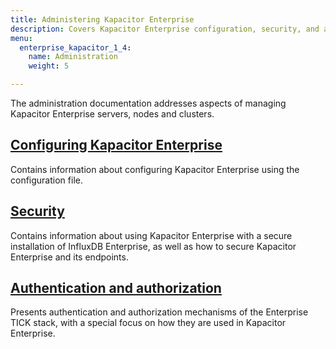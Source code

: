 ```yaml
---
title: Administering Kapacitor Enterprise
description: Covers Kapacitor Enterprise configuration, security, and authentication and authorization.
menu:
  enterprise_kapacitor_1_4:
    name: Administration
    weight: 5

---
```


The administration documentation addresses aspects of managing Kapacitor Enterprise
servers, nodes and clusters.

## [Configuring Kapacitor Enterprise](/enterprise_kapacitor/v1.4/administration/configuration/)

Contains information about configuring Kapacitor Enterprise using the configuration file.

## [Security](/enterprise_kapacitor/v1.4/administration/security/)

Contains information about using Kapacitor Enterprise with a secure installation of
InfluxDB Enterprise, as well as how to secure Kapacitor Enterprise and its endpoints.

## [Authentication and authorization](/enterprise_kapacitor/v1.4/administration/auth/)

Presents authentication and authorization mechanisms of the Enterprise TICK stack, with
a special focus on how they are used in Kapacitor Enterprise.
